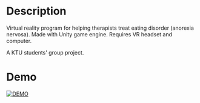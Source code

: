 # Description
Virtual reality program for helping therapists treat eating disorder (anorexia nervosa). Made with Unity game engine. Requires VR headset and computer.

A KTU students' group project.
# Demo
[![DEMO](https://github.com/user-attachments/assets/b738fea7-a1bf-4c75-bd27-dee8e20a05f5)](https://youtu.be/xyfKHg8mQuQ)
